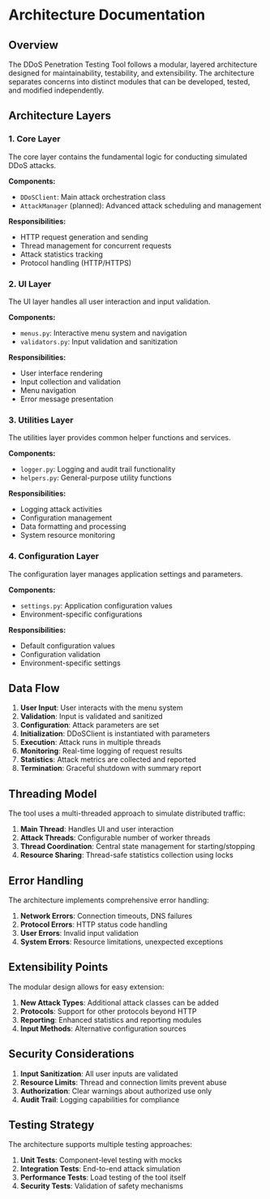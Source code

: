 # Architecture Documentation

## Overview

The DDoS Penetration Testing Tool follows a modular, layered architecture designed for maintainability, testability, and
extensibility. The architecture separates concerns into distinct modules that can be developed, tested, and modified
independently.

## Architecture Layers

### 1. Core Layer

The core layer contains the fundamental logic for conducting simulated DDoS attacks.

**Components:**

- `DDoSClient`: Main attack orchestration class
- `AttackManager` (planned): Advanced attack scheduling and management

**Responsibilities:**

- HTTP request generation and sending
- Thread management for concurrent requests
- Attack statistics tracking
- Protocol handling (HTTP/HTTPS)

### 2. UI Layer

The UI layer handles all user interaction and input validation.

**Components:**

- `menus.py`: Interactive menu system and navigation
- `validators.py`: Input validation and sanitization

**Responsibilities:**

- User interface rendering
- Input collection and validation
- Menu navigation
- Error message presentation

### 3. Utilities Layer

The utilities layer provides common helper functions and services.

**Components:**

- `logger.py`: Logging and audit trail functionality
- `helpers.py`: General-purpose utility functions

**Responsibilities:**

- Logging attack activities
- Configuration management
- Data formatting and processing
- System resource monitoring

### 4. Configuration Layer

The configuration layer manages application settings and parameters.

**Components:**

- `settings.py`: Application configuration values
- Environment-specific configurations

**Responsibilities:**

- Default configuration values
- Configuration validation
- Environment-specific settings

## Data Flow

1. **User Input**: User interacts with the menu system
2. **Validation**: Input is validated and sanitized
3. **Configuration**: Attack parameters are set
4. **Initialization**: DDoSClient is instantiated with parameters
5. **Execution**: Attack runs in multiple threads
6. **Monitoring**: Real-time logging of request results
7. **Statistics**: Attack metrics are collected and reported
8. **Termination**: Graceful shutdown with summary report

## Threading Model

The tool uses a multi-threaded approach to simulate distributed traffic:

1. **Main Thread**: Handles UI and user interaction
2. **Attack Threads**: Configurable number of worker threads
3. **Thread Coordination**: Central state management for starting/stopping
4. **Resource Sharing**: Thread-safe statistics collection using locks

## Error Handling

The architecture implements comprehensive error handling:

1. **Network Errors**: Connection timeouts, DNS failures
2. **Protocol Errors**: HTTP status code handling
3. **User Errors**: Invalid input validation
4. **System Errors**: Resource limitations, unexpected exceptions

## Extensibility Points

The modular design allows for easy extension:

1. **New Attack Types**: Additional attack classes can be added
2. **Protocols**: Support for other protocols beyond HTTP
3. **Reporting**: Enhanced statistics and reporting modules
4. **Input Methods**: Alternative configuration sources

## Security Considerations

1. **Input Sanitization**: All user inputs are validated
2. **Resource Limits**: Thread and connection limits prevent abuse
3. **Authorization**: Clear warnings about authorized use only
4. **Audit Trail**: Logging capabilities for compliance

## Testing Strategy

The architecture supports multiple testing approaches:

1. **Unit Tests**: Component-level testing with mocks
2. **Integration Tests**: End-to-end attack simulation
3. **Performance Tests**: Load testing of the tool itself
4. **Security Tests**: Validation of safety mechanisms
